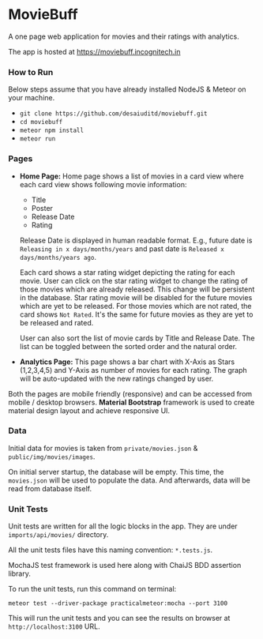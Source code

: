 # MovieBuff
A one page web application for movies and their ratings with analytics.

The app is hosted at https://moviebuff.incognitech.in

### How to Run

Below steps assume that you have already installed NodeJS & Meteor on your machine.

- `git clone https://github.com/desaiuditd/moviebuff.git`
- `cd moviebuff`
- `meteor npm install`
- `meteor run`

### Pages

- **Home Page:** Home page shows a list of movies in a card view where each card view shows following movie information:

    - Title
    - Poster
    - Release Date
    - Rating
    
    Release Date is displayed in human readable format. E.g., future date is `Releasing in x days/months/years` and past date is `Released x days/months/years ago`.

    Each card shows a star rating widget depicting the rating for each movie. User can click on the star rating widget to change the rating of those movies which are already released. This change will be persistent in the database. Star rating movie will be disabled for the future movies which are yet to be released. For those movies which are not rated, the card shows `Not Rated`. It's the same for future movies as they are yet to be released and rated.

    User can also sort the list of movie cards by Title and Release Date. The list can be toggled between the sorted order and the natural order.

- **Analytics Page:** This page shows a bar chart with X-Axis as Stars (1,2,3,4,5) and Y-Axis as number of movies for each rating. The graph will be auto-updated with the new ratings changed by user.


Both the pages are mobile friendly (responsive) and can be accessed from mobile / desktop browsers. **Material Bootstrap** framework is used to create material design layout and achieve responsive UI.

### Data

Initial data for movies is taken from `private/movies.json` & `public/img/movies/images`.

On initial server startup, the database will be empty. This time, the `movies.json` will be used to populate the data. And afterwards, data will be read from database itself.

### Unit Tests

Unit tests are written for all the logic blocks in the app. They are under `imports/api/movies/` directory.

All the unit tests files have this naming convention: `*.tests.js`.

MochaJS test framework is used here along with ChaiJS BDD assertion library.

To run the unit tests, run this command on terminal:

```
meteor test --driver-package practicalmeteor:mocha --port 3100
```

This will run the unit tests and you can see the results on browser at `http://localhost:3100` URL.


